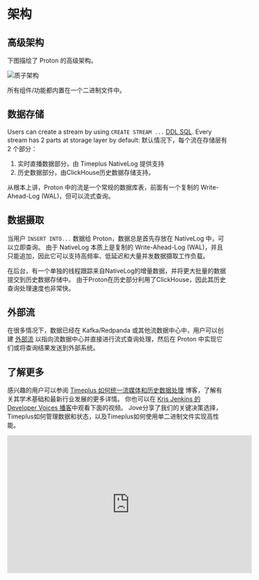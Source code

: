 # 架构

## 高级架构

下图描绘了 Proton 的高级架构。

![质子架构](/img/proton-high-level-arch.svg)

所有组件/功能都内置在一个二进制文件中。

## 数据存储

Users can create a stream by using `CREATE STREAM ...` [DDL SQL](proton-create-stream). Every stream has 2 parts at storage layer by default: 默认情况下，每个流在存储层有 2 个部分：

1. 实时直播数据部分，由 Timeplus NativeLog 提供支持
2. 历史数据部分，由ClickHouse历史数据存储支持。

从根本上讲，Proton 中的流是一个常规的数据库表，前面有一个复制的 Write-Ahead-Log (WAL)，但可以流式查询。

## 数据摄取

当用户 `INSERT INTO...` 数据给 Proton，数据总是首先存放在 NativeLog 中，可以立即查询。 由于 NativeLog 本质上是复制的 Write-Ahead-Log (WAL)，并且只能追加，因此它可以支持高频率、低延迟和大量并发数据摄取工作负载。

在后台，有一个单独的线程跟踪来自NativeLog的增量数据，并将更大批量的数据提交到历史数据存储中。 由于Proton在历史部分利用了ClickHouse，因此其历史查询处理速度也非常快。

## 外部流

在很多情况下，数据已经在 Kafka/Redpanda 或其他流数据中心中，用户可以创建 [外部流](external-stream) 以指向流数据中心并直接进行流式查询处理，然后在 Proton 中实现它们或将查询结果发送到外部系统。



## 了解更多

感兴趣的用户可以参阅 [Timeplus 如何统一流媒体和历史数据处理](https://www.timeplus.com/post/unify-streaming-and-historical-data-processing) 博客，了解有关其学术基础和最新行业发展的更多详情。 你也可以在 [Kris Jenkins 的 Developer Voices 播客](https://www.youtube.com/watch?v=TBcWABm8Cro)中观看下面的视频。 Jove分享了我们的关键决策选择，Timeplus如何管理数据和状态，以及Timeplus如何使用单二进制文件实现高性能。

<iframe width="560" height="315" src="https://www.youtube.com/embed/QZ0le2WiJiY?si=eF45uwlXvFBpMR14" title="优酷视频播放器" frameborder="0" allow="accelerometer; autoplay; clipboard-write; encrypted-media; gyroscope; picture-in-picture; web-share" referrerpolicy="strict-origin-when-cross-origin" allowfullscreen></iframe>

